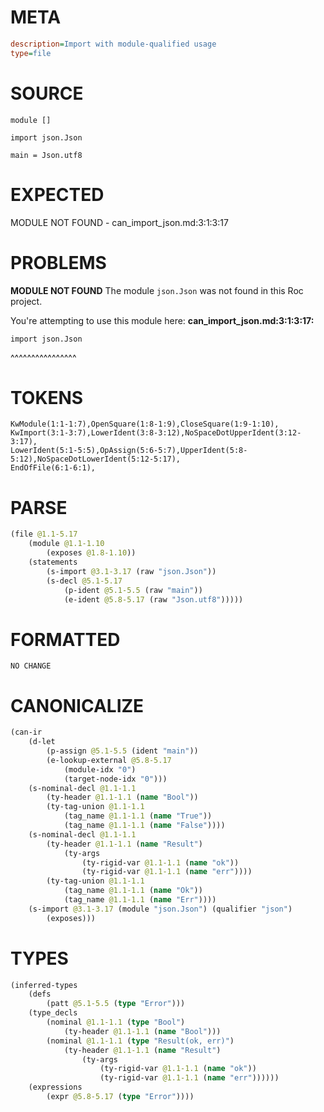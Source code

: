 # META
~~~ini
description=Import with module-qualified usage
type=file
~~~
# SOURCE
~~~roc
module []

import json.Json

main = Json.utf8
~~~
# EXPECTED
MODULE NOT FOUND - can_import_json.md:3:1:3:17
# PROBLEMS
**MODULE NOT FOUND**
The module `json.Json` was not found in this Roc project.

You're attempting to use this module here:
**can_import_json.md:3:1:3:17:**
```roc
import json.Json
```
^^^^^^^^^^^^^^^^


# TOKENS
~~~zig
KwModule(1:1-1:7),OpenSquare(1:8-1:9),CloseSquare(1:9-1:10),
KwImport(3:1-3:7),LowerIdent(3:8-3:12),NoSpaceDotUpperIdent(3:12-3:17),
LowerIdent(5:1-5:5),OpAssign(5:6-5:7),UpperIdent(5:8-5:12),NoSpaceDotLowerIdent(5:12-5:17),
EndOfFile(6:1-6:1),
~~~
# PARSE
~~~clojure
(file @1.1-5.17
	(module @1.1-1.10
		(exposes @1.8-1.10))
	(statements
		(s-import @3.1-3.17 (raw "json.Json"))
		(s-decl @5.1-5.17
			(p-ident @5.1-5.5 (raw "main"))
			(e-ident @5.8-5.17 (raw "Json.utf8")))))
~~~
# FORMATTED
~~~roc
NO CHANGE
~~~
# CANONICALIZE
~~~clojure
(can-ir
	(d-let
		(p-assign @5.1-5.5 (ident "main"))
		(e-lookup-external @5.8-5.17
			(module-idx "0")
			(target-node-idx "0")))
	(s-nominal-decl @1.1-1.1
		(ty-header @1.1-1.1 (name "Bool"))
		(ty-tag-union @1.1-1.1
			(tag_name @1.1-1.1 (name "True"))
			(tag_name @1.1-1.1 (name "False"))))
	(s-nominal-decl @1.1-1.1
		(ty-header @1.1-1.1 (name "Result")
			(ty-args
				(ty-rigid-var @1.1-1.1 (name "ok"))
				(ty-rigid-var @1.1-1.1 (name "err"))))
		(ty-tag-union @1.1-1.1
			(tag_name @1.1-1.1 (name "Ok"))
			(tag_name @1.1-1.1 (name "Err"))))
	(s-import @3.1-3.17 (module "json.Json") (qualifier "json")
		(exposes)))
~~~
# TYPES
~~~clojure
(inferred-types
	(defs
		(patt @5.1-5.5 (type "Error")))
	(type_decls
		(nominal @1.1-1.1 (type "Bool")
			(ty-header @1.1-1.1 (name "Bool")))
		(nominal @1.1-1.1 (type "Result(ok, err)")
			(ty-header @1.1-1.1 (name "Result")
				(ty-args
					(ty-rigid-var @1.1-1.1 (name "ok"))
					(ty-rigid-var @1.1-1.1 (name "err"))))))
	(expressions
		(expr @5.8-5.17 (type "Error"))))
~~~

